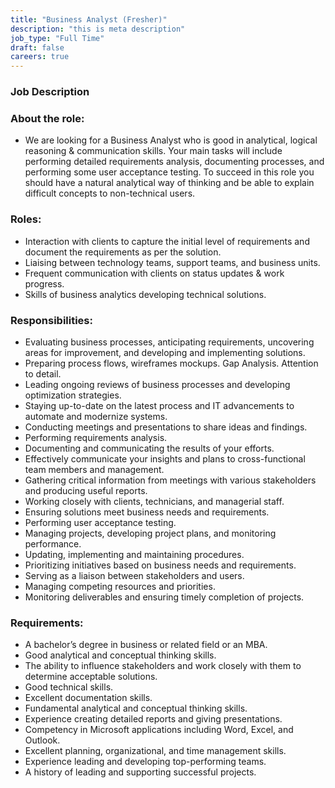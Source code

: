 ```yaml
---
title: "Business Analyst (Fresher)"
description: "this is meta description"
job_type: "Full Time"
draft: false
careers: true
---
```


### **Job Description**

### **About the role:**

- We are looking for a Business Analyst who is good in analytical, logical reasoning & communication skills. Your main tasks will include performing detailed requirements analysis, documenting processes, and performing some user acceptance testing. To succeed in this role you should have a natural analytical way of thinking and be able to explain difficult concepts to non-technical users.
  ​

### **Roles:**

- Interaction with clients to capture the initial level of requirements and document the requirements as per the solution.
- Liaising between technology teams, support teams, and business units.
- Frequent communication with clients on status updates & work progress.
- Skills of business analytics developing technical solutions.
  ​

### **Responsibilities:**

- Evaluating business processes, anticipating requirements, uncovering areas for improvement, and developing and implementing solutions.
- Preparing process flows, wireframes mockups. Gap Analysis. Attention to detail.
- Leading ongoing reviews of business processes and developing optimization strategies.
- Staying up-to-date on the latest process and IT advancements to automate and modernize systems.
- Conducting meetings and presentations to share ideas and findings.
- Performing requirements analysis.
- Documenting and communicating the results of your efforts.
- Effectively communicate your insights and plans to cross-functional team members and management.
- Gathering critical information from meetings with various stakeholders and producing useful reports.
- Working closely with clients, technicians, and managerial staff.
- Ensuring solutions meet business needs and requirements.
- Performing user acceptance testing.
- Managing projects, developing project plans, and monitoring performance.
- Updating, implementing and maintaining procedures.
- Prioritizing initiatives based on business needs and requirements.
- Serving as a liaison between stakeholders and users.
- Managing competing resources and priorities.
- Monitoring deliverables and ensuring timely completion of projects.
  ​
  ​

### **Requirements:**

- A bachelor’s degree in business or related field or an MBA.
- Good analytical and conceptual thinking skills.
- The ability to influence stakeholders and work closely with them to determine acceptable solutions.
- Good technical skills.
- Excellent documentation skills.
- Fundamental analytical and conceptual thinking skills.
- Experience creating detailed reports and giving presentations.
- Competency in Microsoft applications including Word, Excel, and Outlook.
- Excellent planning, organizational, and time management skills.
- Experience leading and developing top-performing teams.
- A history of leading and supporting successful projects.

